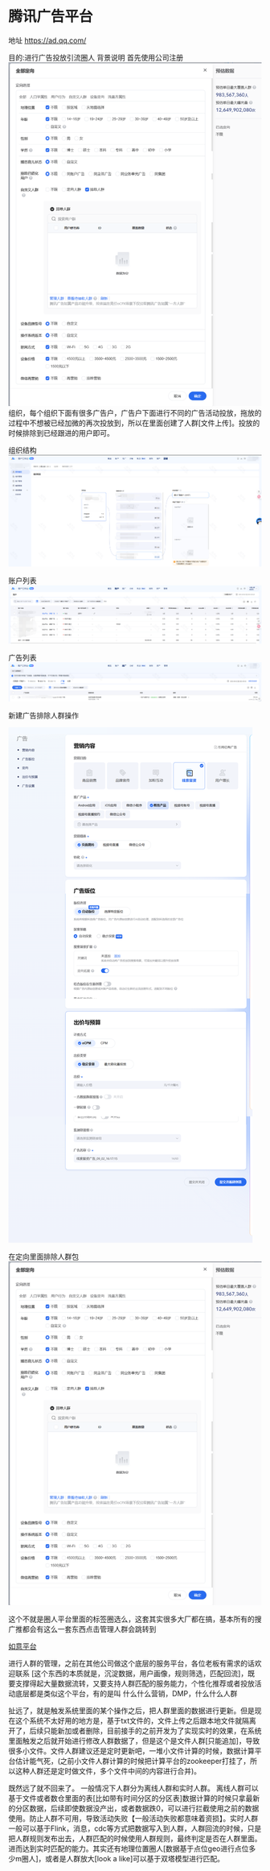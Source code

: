 # 腾讯广告平台
地址
https://ad.qq.com/

目的:进行广告投放引流圈人
背景说明
首先使用公司注册![img.png](image/选择定向.png)组织，每个组织下面有很多广告户，广告户下面进行不同的广告活动投放，拖放的过程中不想被已经加微的再次投放到，所以在里面创建了人群[文件上传]。投放的时候排除到已经跟进的用户即可。

组织结构
![组织结构.png](image/组织结构.png)

账户列表
![账户列表.png](image/账户列表.png)

广告列表
![广告列表.png](image/广告列表.png)

新建广告排除人群操作

![创建广告.png](image/创建广告.png)

在定向里面排除人群包
![选择定向.png](image/选择定向.png)

这个不就是圈人平台里面的标签圈选么，这套其实很多大厂都在搞，基本所有的搜广推都会有这么一套东西点击管理人群会跳转到

[如意平台](https://ruyi.qq.com/) 

进行人群的管理，之前在其他公司做这个底层的服务平台，各位老板有需求的话欢迎联系
[这个东西的本质就是，沉淀数据，用户画像，规则筛选，匹配回流]，既要支撑得起大量数据流转，又要支持人群匹配的服务能力，个性化推荐或者投放活动底层都是类似这个平台，有的是叫 什么什么营销，DMP，什么什么人群

扯远了，就是触发系统里面的某个操作之后，把人群里面的数据进行更新。但是现在这个系统不太好用的地方是，基于txt文件的，文件上传之后跟本地文件就隔离开了，后续只能新加或者删除，目前接手的之前开发为了实现实时的效果，在系统里面触发之后就开始进行修改人群数据了，但是这个是文件人群[只能追加]，导致很多小文件。文件人群建议还是定时更新吧，一堆小文件计算的时候，数据计算平台估计能气死，(之前小文件人群计算的时候把计算平台的zookeeper打挂了，所以这种人群还是定时做文件，多个文件中间的内容进行合并)。

既然远了就不回来了。
一般情况下人群分为离线人群和实时人群。
离线人群可以基于文件或者数仓里面的表[比如带有时间分区的分区表]数据计算的时候只拿最新的分区数据，后续即使数据没产出，或者数据跌0，可以进行拦截使用之前的数据使用。防止人群不可用，导致活动失败【一般活动失败都意味着资损】。实时人群一般可以基于Flink，消息，cdc等方式把数据写入到人群，人群回流的时候，只是把人群规则发布出去，人群匹配的时候使用人群规则，最终判定是否在人群里面。进而达到实时匹配的能力。其实还有地理位置圈人[数据基于点位geo进行点位多少m圈人]，或者是人群放大[look a like]可以基于双塔模型进行匹配。

